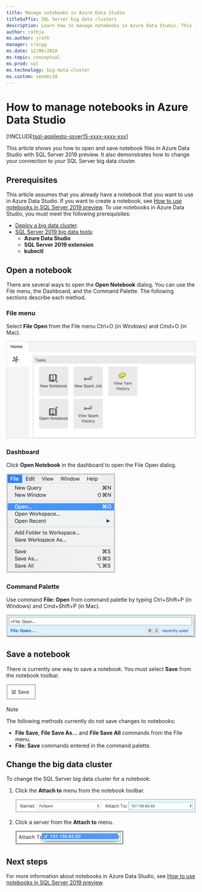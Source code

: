```yaml
---
title: Manage notebooks in Azure Data Studio
titleSuffix: SQL Server big data clusters
description: Learn how to manage notebooks in Azure Data Studio. This includes opening notebooks, saving them, and changing your big data cluster connection.
author: rothja 
ms.author: jroth 
manager: craigg
ms.date: 12/06/2018
ms.topic: conceptual
ms.prod: sql
ms.technology: big-data-cluster
ms.custom: seodec18
---
```


# How to manage notebooks in Azure Data Studio

[!INCLUDE[tsql-appliesto-ssver15-xxxx-xxxx-xxx](../includes/tsql-appliesto-ssver15-xxxx-xxxx-xxx.md)]

This article shows you how to open and save notebook files in Azure Data Studio with SQL Server 2019 preview. It also demonstrates how to change your connection to your SQL Server big data cluster.

## Prerequisites

This article assumes that you already have a notebook that you want to use in Azure Data Studio. If you want to create a notebook, see [How to use notebooks in SQL Server 2019 preview](notebooks-guidance.md). To use notebooks in Azure Data Studio, you must meet the following prerequisites:

- [Deploy a big data cluster](quickstart-big-data-cluster-deploy.md).
- [SQL Server 2019 big data tools](deploy-big-data-tools.md):
   - **Azure Data Studio**
   - **SQL Server 2019 extension**
   - **kubectl**

## Open a notebook

There are several ways to open the **Open Notebook** dialog. You can use the File menu, the Dashboard, and the Command Palette. The following sections describe each method.

### File menu

Select **File Open** from the File menu Ctrl+O (in Windows) and Cmd+O (in Mac).

![Open the Open File dialog by selecting File Open](./media/notebooks-how-to-manage/open-file-1.png) 

### Dashboard

Click **Open Notebook** in the dashboard to open the File Open dialog.

![Open the Open File dialog by selecting Open Notebook in the dashboard](./media/notebooks-how-to-manage/open-file-2.png) 

### Command Palette

Use command **File: Open** from command palette by typing Ctrl+Shift+P (in Windows) and Cmd+Shift+P (in Mac).

![Open the Open File dialog by entering File:Open in the command palette](./media/notebooks-how-to-manage/open-file-3.png)

## Save a notebook

There is currently one way to save a notebook. You must select **Save** from the notebook toolbar.

![Save File by clicking Save in the notebook toolbar](./media/notebooks-how-to-manage/save-file-1.png)

> [!NOTE]
> The following methods currently do not save changes to notebooks:
>
> - **File Save**, **File Save As...** and **File Save All** commands from the File menu.
> - **File: Save** commands entered in the command palette.

## Change the big data cluster

To change the SQL Server big data cluster for a notebook:

1. Click the **Attach to** menu from the notebook toolbar.

   ![Click the Attach to menu in the notebook toolbar](./media/notebooks-how-to-manage/select-attach-to-1.png)

2. Click a server from the **Attach to** menu.

   ![Select a server from the Attach to menu](./media/notebooks-how-to-manage/select-attach-to-2.png)

## Next steps

For more information about notebooks in Azure Data Studio, see [How to use notebooks in SQL Server 2019 preview](notebooks-guidance.md).